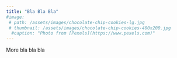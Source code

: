 ```yaml
---
title: "Bla Bla Bla"
#image:
 # path: /assets/images/chocolate-chip-cookies-lg.jpg
 # thumbnail: /assets/images/chocolate-chip-cookies-400x200.jpg
  #caption: "Photo from [Pexels](https://www.pexels.com)"
---
```


More bla bla bla
